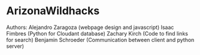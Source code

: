 # ArizonaWildhacks

Authors:
  Alejandro Zaragoza (webpage design and javascript)
  Isaac Fimbres (Python for Cloudant database)
  Zachary Kirch (Code to find links for search)
  Benjamin Schroeder (Communication between client and python server)
